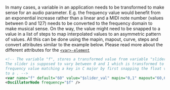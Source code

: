 In many cases, a variable in an application needs to be transformed to make sense for an audio parameter. E.g. the frequency value would benefit from an exponential increase rather than a linear and a MIDI note number (values between 0 and 127) needs to be converted to the frequency domain to make musical sense. On the way, the value might need to be snapped to a value in a list of steps to map interpolated values to an asymmetric pattern of values. All this can be done using the mapin, mapout, curve, steps and convert attributes similar to the example below. Please read more about the different attributes for the [`<var>-element`]([[var]])  

```XML
<!-- The variable "f", stores a transformed value from variable "slider_val". 
The slider is supposed to vary between 0 and 1 which is transformed to a 
frequency value matching a key in C major by first snapping the float value 
to a . -->
<var name="f" default="60" value="$slider_val" mapin="0,1" mapout="60,62,64,65,67,69,71,72" curve="step" convert="MIDI->frequency" />
<OscillatorNode frequency="$f" />
